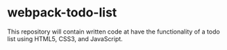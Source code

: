 # webpack-todo-list
This repository will contain written code at have the functionality of a todo list using HTML5, CSS3, and JavaScript.
